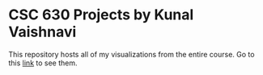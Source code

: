 # CSC 630 Projects by Kunal Vaishnavi

This repository hosts all of my visualizations from the entire course. Go to this [link](https://kunalvaishnavi.github.io/CSC-630-Projects) to see them.
